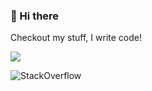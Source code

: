 ### 🤖 Hi there

Checkout my stuff, I write code!

<picture>
  <source
    srcset="https://github-readme-stats.vercel.app/api?username=apollo-roboto&count_private=true&show_icons=true&hide_border=true&border_radius=6.0&bg_color=00000000&theme=dark"
    media="(prefers-color-scheme: dark)"
  />
  <source
    srcset="https://github-readme-stats.vercel.app/api?username=apollo-roboto&count_private=true&show_icons=true&hide_border=true&border_radius=6.0&bg_color=00000000"
    media="(prefers-color-scheme: light), (prefers-color-scheme: no-preference)"
  />
  <img src="https://github-readme-stats.vercel.app/api?username=apollo-roboto&count_private=true&show_icons=true&hide_border=true&border_radius=6.0" />
</picture>

![StackOverflow](https://stackoverflow.com/users/flair/10101321.png)
